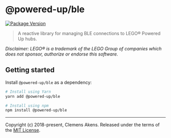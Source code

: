# @powered-up/ble

[![Package Version](https://img.shields.io/npm/v/@powered-up/ble.svg)](https://yarnpkg.com/en/package/@powered-up/ble)

> A reactive library for managing BLE connections to LEGO® Powered Up hubs.

_Disclaimer: LEGO® is a trademark of the LEGO Group of companies which does not
sponsor, authorize or endorse this software._

## Getting started

Install `@powered-up/ble` as a dependency:

```sh
# Install using Yarn
yarn add @powered-up/ble
```

```sh
# Install using npm
npm install @powered-up/ble
```

---

Copyright (c) 2018-present, Clemens Akens. Released under the terms of the
[MIT License](https://github.com/clebert/powered-up/blob/master/LICENSE).
